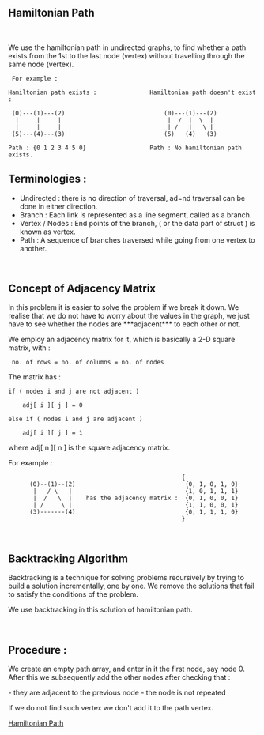 ## Hamiltonian Path
<br>

<p>We use the hamiltonian path in undirected graphs, to find whether a path exists from the 1st to the last node (vertex) without travelling through the same node (vertex).
</p>

```
 For example : 

Hamiltonian path exists :               Hamiltonian path doesn't exist :
 
 (0)---(1)---(2)                            (0)---(1)---(2)                                
  |     |     |                              |  /  |  \  |
  |     |     |                              | /   |   \ |  
 (5)---(4)---(3)                            (5)   (4)   (3)

Path : {0 1 2 3 4 5 0}                  Path : No hamiltonian path exists.
```

## Terminologies : 

- Undirected : there is no direction of traversal, ad=nd traversal can be done in either direction.
- Branch : Each link is represented as a line segment, called as a branch. 
- Vertex / Nodes : End points of the branch, ( or the data part of struct ) is known as vertex.
- Path : A sequence of branches traversed while going from one vertex to another.

<br>

## Concept of Adjacency Matrix

<p> In this problem it is easier to solve the problem if we break it down. We realise that we do not have to worry about the values in the graph, we just have to see whether the nodes are ***adjacent*** to each other or not.</p> 
<p> We employ an adjacency matrix for it, which is basically a 2-D square matrix, with :</p>

```
 no. of rows = no. of columns = no. of nodes
```

<p> The matrix has :</p> 

```
if ( nodes i and j are not adjacent )

    adj[ i ][ j ] = 0 

else if ( nodes i and j are adjacent )

    adj[ i ][ j ] = 1
```

<p> where adj[ n ][ n ] is the square adjacency matrix.</p>

<p> For example :</p> 

```
                                                 {
      (0)--(1)--(2)                               {0, 1, 0, 1, 0}
       |   / \   |                                {1, 0, 1, 1, 1}
       |  /   \  |    has the adjacency matrix :  {0, 1, 0, 0, 1}
       | /     \ |                                {1, 1, 0, 0, 1}
      (3)-------(4)                               {0, 1, 1, 1, 0}
                                                 }
```
<br>

## Backtracking Algorithm

<p> Backtracking is a technique for solving problems recursively by trying to build a solution incrementally, one by one. We remove the solutions that fail to satisfy the conditions of the problem.</p>
<p> We use backtracking in this solution of hamiltonian path.</p>
<br>

## Procedure :

<p> We create an empty path array, and enter in it the first node, say node 0. After this we subsequently add the other nodes after checking that :</p> 
- they are adjacent to the previous node
- the node is not repeated
<p>
If we do not find such vertex we don't add it to the path vertex.
</p>

[Hamiltonian Path](hamiltonianPath.c)
